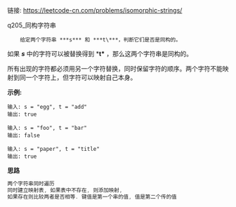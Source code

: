 链接:  https://leetcode-cn.com/problems/isomorphic-strings/

q205_同构字符串


		给定两个字符串 ***s*** 和 ***t\***，判断它们是否是同构的。

如果 ***s*** 中的字符可以被替换得到 ***t\*** ，那么这两个字符串是同构的。

所有出现的字符都必须用另一个字符替换，同时保留字符的顺序。两个字符不能映射到同一个字符上，但字符可以映射自己本身。

**示例:**

```
输入: s = "egg", t = "add"
输出: true

输入: s = "foo", t = "bar"
输出: false

输入: s = "paper", t = "title"
输出: true
```

**思路**

```java
两个字符串同时遍历
同时建立映射表, 如果表中不存在, 则添加映射, 
如果存在则比较两者是否相等. 键值是第一个串的值, 值是第二个传的值
```











